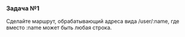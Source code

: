 ### Задача №1

Сделайте маршрут, обрабатывающий адреса вида /user/:name, где вместо :name может быть любая строка.
